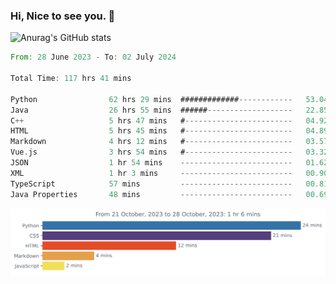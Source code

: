 ### Hi, Nice to see you. 👋

<!--
**EtherFin/EtherFin** is a ✨ _special_ ✨ repository because its `README.md` (this file) appears on your GitHub profile.

Here are some ideas to get you started:

- 🔭 I’m currently working on ...
- 🌱 I’m currently learning ...
- 👯 I’m looking to collaborate on ...
- 🤔 I’m looking for help with ...
- 💬 Ask me about ...
- 📫 How to reach me: ...
- 😄 Pronouns: ...
- ⚡ Fun fact: ...
-->


![Anurag's GitHub stats](https://github-readme-stats.vercel.app/api?username=EtherFin&bg_color=30,e96443,e97f43,e99943,e9b443,e9ce43,e9e843,d3e943,bee943,a9e943,94e943&title_color=fff&text_color=000&show_icons=true&icon_color=000)


<!--START_SECTION:waka-->

```rust
From: 28 June 2023 - To: 02 July 2024

Total Time: 117 hrs 41 mins

Python                62 hrs 29 mins  #############------------   53.04 %
Java                  26 hrs 55 mins  ######-------------------   22.85 %
C++                   5 hrs 47 mins   #------------------------   04.92 %
HTML                  5 hrs 45 mins   #------------------------   04.89 %
Markdown              4 hrs 12 mins   #------------------------   03.57 %
Vue.js                3 hrs 54 mins   #------------------------   03.32 %
JSON                  1 hr 54 mins    -------------------------   01.62 %
XML                   1 hr 3 mins     -------------------------   00.90 %
TypeScript            57 mins         -------------------------   00.81 %
Java Properties       48 mins         -------------------------   00.69 %
```

<!--END_SECTION:waka-->

<img
  src="https://github.com/EtherFin/EtherFin/blob/master/images/stat.svg"
  alt="Work Dashboard"
/>

